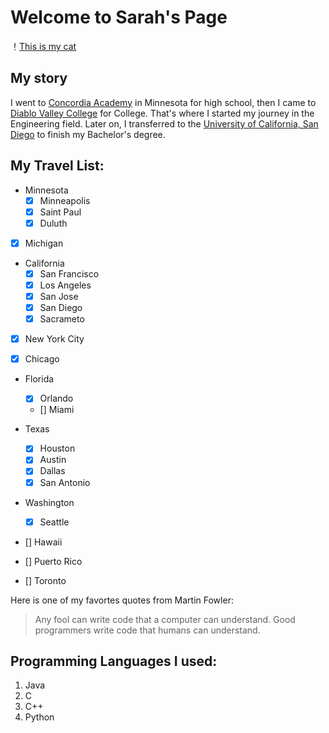 # Welcome to Sarah's Page
！[This is my cat](/IMG_5656.JPG)

## My story
I went to [Concordia Academy](https://www.concordiaacademy.com/) in Minnesota for high school,
 then I came to [Diablo Valley College](https://www.dvc.edu) for College. 
 That's where I started my journey in the Engineering field. 
 Later on, I transferred to the [University of California, San Diego](https://ucsd.edu) to finish my Bachelor's degree. 

## My Travel List:   
- Minnesota
    - [x] Minneapolis
    - [x] Saint Paul
    - [x] Duluth

- [x] Michigan

- California
     - [x] San Francisco
     - [x] Los Angeles
     - [x] San Jose
     - [x] San Diego
     - [x] Sacrameto

- [x] New York City

- [x] Chicago

- Florida
     - [x] Orlando
     - [] Miami

- Texas
     - [x] Houston
     - [x] Austin
     - [x] Dallas
     - [x] San Antonio

- Washington
     - [x] Seattle 
     
- [] Hawaii
- [] Puerto Rico
- [] Toronto


Here is one of my favortes quotes from Martin Fowler:
> Any fool can write code that a computer can understand. Good programmers write code that humans can understand.

## Programming Languages I used:
1. Java
2. C
3. C++
4. Python




